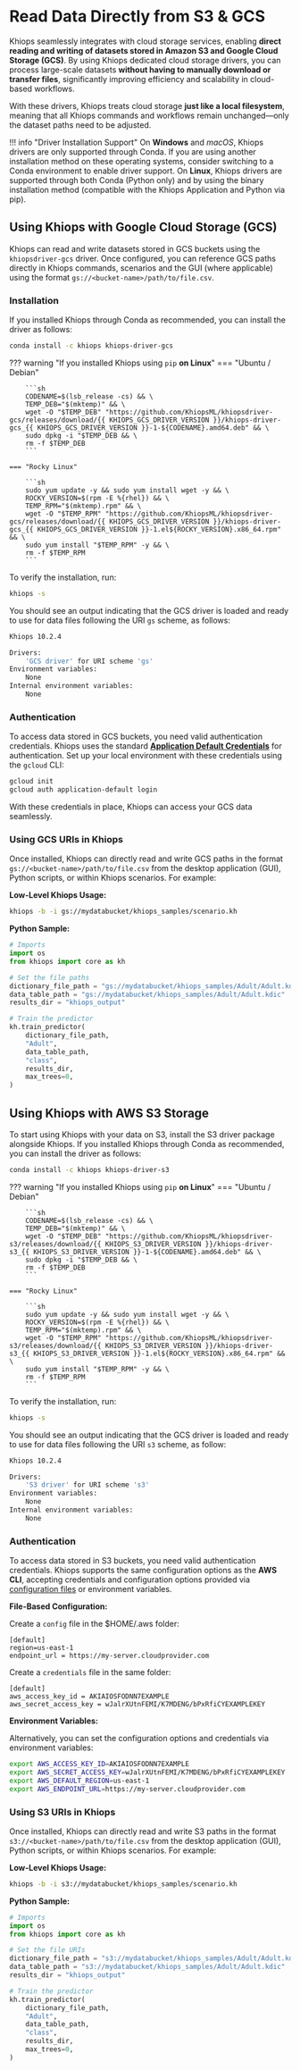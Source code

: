 # Read Data Directly from S3 & GCS

Khiops seamlessly integrates with cloud storage services, enabling **direct reading and writing of datasets stored in Amazon S3 and Google Cloud Storage (GCS)**. By using Khiops dedicated cloud storage drivers, you can process large-scale datasets **without having to manually download or transfer files**, significantly improving efficiency and scalability in cloud-based workflows.

With these drivers, Khiops treats cloud storage **just like a local filesystem**, meaning that all Khiops commands and workflows remain unchanged—only the dataset paths need to be adjusted.

!!! info "Driver Installation Support"
    On **Windows** and *macOS*, Khiops drivers are only supported through Conda. If you are using another installation method on these operating systems, consider switching to a Conda environment to enable driver support.
    On **Linux**, Khiops drivers are supported through both Conda (Python only) and by using the binary installation method (compatible with the Khiops Application and Python via pip). 

## Using Khiops with Google Cloud Storage (GCS)

Khiops can read and write datasets stored in GCS buckets using the `khiopsdriver-gcs` driver. Once configured, you can reference GCS paths directly in Khiops commands, scenarios and the GUI (where applicable) using the format `gs://<bucket-name>/path/to/file.csv`.

### Installation

If you installed Khiops through Conda as recommended, you can install the driver as follows:

```sh
conda install -c khiops khiops-driver-gcs
```

??? warning "If you installed Khiops using `pip` **on Linux**"
    === "Ubuntu / Debian"

        ```sh
        CODENAME=$(lsb_release -cs) && \
        TEMP_DEB="$(mktemp)" && \
        wget -O "$TEMP_DEB" "https://github.com/KhiopsML/khiopsdriver-gcs/releases/download/{{ KHIOPS_GCS_DRIVER_VERSION }}/khiops-driver-gcs_{{ KHIOPS_GCS_DRIVER_VERSION }}-1-${CODENAME}.amd64.deb" && \
        sudo dpkg -i "$TEMP_DEB && \
        rm -f $TEMP_DEB
        ```

    === "Rocky Linux"

        ```sh
        sudo yum update -y && sudo yum install wget -y && \
        ROCKY_VERSION=$(rpm -E %{rhel}) && \
        TEMP_RPM="$(mktemp).rpm" && \
        wget -O "$TEMP_RPM" "https://github.com/KhiopsML/khiopsdriver-gcs/releases/download/{{ KHIOPS_GCS_DRIVER_VERSION }}/khiops-driver-gcs_{{ KHIOPS_GCS_DRIVER_VERSION }}-1.el${ROCKY_VERSION}.x86_64.rpm" && \
        sudo yum install "$TEMP_RPM" -y && \
        rm -f $TEMP_RPM
        ```

To verify the installation, run:

```sh
khiops -s
```

You should see an output indicating that the GCS driver is loaded and ready to use for data files following the URI `gs` scheme, as follows:


```sh
Khiops 10.2.4

Drivers:
    'GCS driver' for URI scheme 'gs'
Environment variables:
    None
Internal environment variables:
    None
```

### Authentication

To access data stored in GCS buckets, you need valid authentication credentials. Khiops uses the standard [**Application Default Credentials**][cloud-auth] for authentication. Set up your local environment with these credentials using the `gcloud` CLI:

[cloud-auth]:https://cloud.google.com/docs/authentication/provide-credentials-adc?hl=fr

```sh
gcloud init
gcloud auth application-default login
```

With these credentials in place, Khiops can access your GCS data seamlessly.

### Using GCS URIs in Khiops

Once installed, Khiops can directly read and write GCS paths in the format `gs://<bucket-name>/path/to/file.csv` from the desktop application (GUI), Python scripts, or within Khiops scenarios. For example:

**Low-Level Khiops Usage:**
```sh
khiops -b -i gs://mydatabucket/khiops_samples/scenario.kh
```

**Python Sample:**

```python
# Imports
import os
from khiops import core as kh

# Set the file paths
dictionary_file_path = "gs://mydatabucket/khiops_samples/Adult/Adult.kdic"
data_table_path = "gs://mydatabucket/khiops_samples/Adult/Adult.kdic"
results_dir = "khiops_output"

# Train the predictor
kh.train_predictor(
    dictionary_file_path,
    "Adult",
    data_table_path,
    "class",
    results_dir,
    max_trees=0,
)
```

## Using Khiops with AWS S3 Storage 

To start using Khiops with your data on S3, install the S3 driver package alongside Khiops. If you installed Khiops through Conda as recommended, you can install the driver as follows:

```sh
conda install -c khiops khiops-driver-s3
```

??? warning "If you installed Khiops using `pip` **on Linux**"
    === "Ubuntu / Debian"

        ```sh
        CODENAME=$(lsb_release -cs) && \
        TEMP_DEB="$(mktemp)" && \
        wget -O "$TEMP_DEB" "https://github.com/KhiopsML/khiopsdriver-s3/releases/download/{{ KHIOPS_S3_DRIVER_VERSION }}/khiops-driver-s3_{{ KHIOPS_S3_DRIVER_VERSION }}-1-${CODENAME}.amd64.deb" && \
        sudo dpkg -i "$TEMP_DEB && \
        rm -f $TEMP_DEB
        ```

    === "Rocky Linux"

        ```sh
        sudo yum update -y && sudo yum install wget -y && \
        ROCKY_VERSION=$(rpm -E %{rhel}) && \
        TEMP_RPM="$(mktemp).rpm" && \
        wget -O "$TEMP_RPM" "https://github.com/KhiopsML/khiopsdriver-s3/releases/download/{{ KHIOPS_S3_DRIVER_VERSION }}/khiops-driver-s3_{{ KHIOPS_S3_DRIVER_VERSION }}-1.el${ROCKY_VERSION}.x86_64.rpm" && \
        sudo yum install "$TEMP_RPM" -y && \
        rm -f $TEMP_RPM
        ```

To verify the installation, run:

```sh
khiops -s
```

You should see an output indicating that the GCS driver is loaded and ready to use for data files following the URI `s3` scheme, as follow:


```sh
Khiops 10.2.4

Drivers:
    'S3 driver' for URI scheme 's3'
Environment variables:
    None
Internal environment variables:
    None
```

### Authentication 

To access data stored in S3 buckets, you need valid authentication credentials. Khiops supports the same configuration options as the **AWS CLI**, accepting credentials and configuration options provided via [configuration files][cli-configure-files] or environment variables.

[cli-configure-files]: https://docs.aws.amazon.com/cli/latest/userguide/cli-configure-files.html

**File-Based Configuration:**

Create a `config` file in the $HOME/.aws folder:

```unixconfig
[default]
region=us-east-1
endpoint_url = https://my-server.cloudprovider.com
```

Create a `credentials` file in the same folder:

```unixconfig
[default]
aws_access_key_id = AKIAIOSFODNN7EXAMPLE
aws_secret_access_key = wJalrXUtnFEMI/K7MDENG/bPxRfiCYEXAMPLEKEY
```

**Environment Variables:**

Alternatively, you can set the configuration options and credentials via environment variables:

```sh
export AWS_ACCESS_KEY_ID=AKIAIOSFODNN7EXAMPLE
export AWS_SECRET_ACCESS_KEY=wJalrXUtnFEMI/K7MDENG/bPxRfiCYEXAMPLEKEY
export AWS_DEFAULT_REGION=us-east-1
export AWS_ENDPOINT_URL=https://my-server.cloudprovider.com
```

### Using S3 URIs in Khiops

Once installed, Khiops can directly read and write S3 paths in the format `s3://<bucket-name>/path/to/file.csv` from the desktop application (GUI), Python scripts, or within Khiops scenarios. For example:

**Low-Level Khiops Usage:**
```sh
khiops -b -i s3://mydatabucket/khiops_samples/scenario.kh
```

**Python Sample:**

```python
# Imports
import os
from khiops import core as kh

# Set the file URIs
dictionary_file_path = "s3://mydatabucket/khiops_samples/Adult/Adult.kdic"
data_table_path = "s3://mydatabucket/khiops_samples/Adult/Adult.kdic"
results_dir = "khiops_output"

# Train the predictor
kh.train_predictor(
    dictionary_file_path,
    "Adult",
    data_table_path,
    "class",
    results_dir,
    max_trees=0,
)
```
